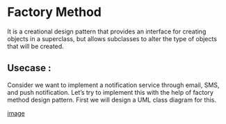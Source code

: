 # Factory Method

It is a creational design pattern that provides an interface for creating objects in a superclass, but allows subclasses to alter the type of objects that will be created.

## Usecase : 
Consider we want to implement a notification service through email, SMS, and push notification. Let’s try to implement this with the help of factory method design pattern. First we will design a UML class diagram for this. 

[image](https://user-images.githubusercontent.com/51394570/139050855-5772cdab-b620-4264-9fd7-e90641fff4dc.png)
